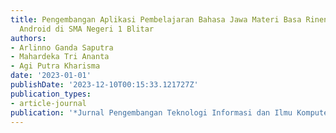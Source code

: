 ```yaml
---
title: Pengembangan Aplikasi Pembelajaran Bahasa Jawa Materi Basa Rinengga berbasis
  Android di SMA Negeri 1 Blitar
authors:
- Arlinno Ganda Saputra
- Mahardeka Tri Ananta
- Agi Putra Kharisma
date: '2023-01-01'
publishDate: '2023-12-10T00:15:33.121727Z'
publication_types:
- article-journal
publication: '*Jurnal Pengembangan Teknologi Informasi dan Ilmu Komputer*'
---
```

